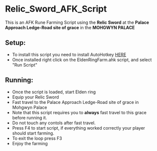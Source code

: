 # Relic_Sword_AFK_Script
This is an AFK Rune Farming Script using the **Relic Sword** at the **Palace Approach Ledge-Road site of grace** in the **MOHGWYN PALACE**

## Setup: 
- To install this script you need to install AutoHotkey [HERE](https://www.autohotkey.com/)
- Once installed right click on the EldenRingFarm.ahk script, and select "Run Script" 
## Running: 
- Once the script is loaded, start Elden ring
- Equip your Relic Sword
- Fast travel to the Palace Approach Ledge-Road site of grace in Mohgwyn Palace 
- Note that this script requires you to **always** fast travel to this grace before running it. 
- Do not touch any contols after fast travel. 
- Press F4 to start script, if everything worked correctly your player should start farming.
- To exit the loop press F3
- Enjoy the farming

